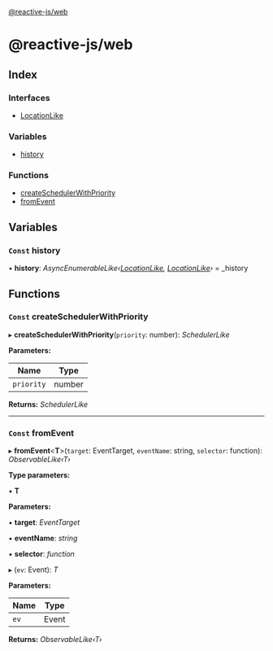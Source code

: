 [@reactive-js/web](README.md)

# @reactive-js/web

## Index

### Interfaces

* [LocationLike](interfaces/locationlike.md)

### Variables

* [history](README.md#const-history)

### Functions

* [createSchedulerWithPriority](README.md#const-createschedulerwithpriority)
* [fromEvent](README.md#const-fromevent)

## Variables

### `Const` history

• **history**: *AsyncEnumerableLike‹[LocationLike](interfaces/locationlike.md), [LocationLike](interfaces/locationlike.md)›* =  _history

## Functions

### `Const` createSchedulerWithPriority

▸ **createSchedulerWithPriority**(`priority`: number): *SchedulerLike*

**Parameters:**

Name | Type |
------ | ------ |
`priority` | number |

**Returns:** *SchedulerLike*

___

### `Const` fromEvent

▸ **fromEvent**<**T**>(`target`: EventTarget, `eventName`: string, `selector`: function): *ObservableLike‹T›*

**Type parameters:**

▪ **T**

**Parameters:**

▪ **target**: *EventTarget*

▪ **eventName**: *string*

▪ **selector**: *function*

▸ (`ev`: Event): *T*

**Parameters:**

Name | Type |
------ | ------ |
`ev` | Event |

**Returns:** *ObservableLike‹T›*
